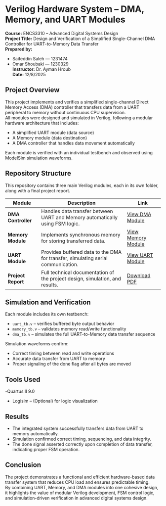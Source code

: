 # Verilog Hardware System – DMA, Memory, and UART Modules

**Course:** ENCS3310 – Advanced Digital Systems Design  
**Project Title:** Design and Verification of a Simplified Single-Channel DMA Controller for UART-to-Memory Data Transfer  
**Prepared by:**  
- Saifeddin Saleh — 1231474  
- Omar Shoubaki — 1230329  
**Instructor:** Dr. Ayman Hroub  
**Date:** 12/8/2025  

## Project Overview
This project implements and verifies a simplified single-channel Direct Memory Access (DMA) controller that transfers data from a UART peripheral to memory without continuous CPU supervision.  
All modules were designed and simulated in Verilog, following a modular hardware architecture that includes:
- A simplified UART module (data source)  
- A Memory module (data destination)  
- A DMA controller that handles data movement automatically  

Each module is verified with an individual testbench and observed using ModelSim simulation waveforms.


## Repository Structure

This repository contains three main Verilog modules, each in its own folder, along with a final project report.

| Module | Description | Link |
|---------|--------------|------|
| **DMA Controller** | Handles data transfer between UART and Memory automatically using FSM logic. | [View DMA Module](./DMA/README.md) |
| **Memory Module** | Implements synchronous memory for storing transferred data. | [View Memory Module](./Memory/README.md) |
| **UART Module** | Provides buffered data to the DMA for transfer, simulating serial communication. | [View UART Module](./UART/README.md) |
| **Project Report** | Full technical documentation of the project design, simulation, and results. | [Download PDF](./Project_Report_1231474_1230329.pdf) |


## Simulation and Verification
Each module includes its own testbench:
- `uart_tb.v` – verifies buffered byte output behavior  
- `memory_tb.v` – validates memory read/write functionality  
- `dma_tb.v` – simulates the full UART-to-Memory data transfer sequence  

Simulation waveforms confirm:
- Correct timing between read and write operations  
- Accurate data transfer from UART to memory  
- Proper signaling of the done flag after all bytes are moved  

## Tools Used
-Quartus II 9.0
- Logisim – (Optional) for logic visualization  

## Results
- The integrated system successfully transfers data from UART to memory automatically.  
- Simulation confirmed correct timing, sequencing, and data integrity.  
- The done signal asserted correctly upon completion of data transfer, indicating proper FSM operation.  

## Conclusion
The project demonstrates a functional and efficient hardware-based data transfer system that reduces CPU load and ensures predictable timing.  
By combining UART, Memory, and DMA modules into one cohesive design, it highlights the value of modular Verilog development, FSM control logic, and simulation-driven verification in advanced digital systems design.
